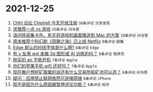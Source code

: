 # 2021-12-25

1. [CHH 论坛 Chiphell 今天开放注册](https://www.v2ex.com/t/824347) `30条评论` `分享发现`
1. [求推荐一点 ns 游戏](https://www.v2ex.com/t/824344) `15条评论` `问与答`
1. [请问除采集卡外，有无将游戏机画面推送到 Mac 的方案](https://www.v2ex.com/t/824362) `10条评论` `问与答`
1. [周末推荐个科幻剧《寂静之海》已上线 Netflix](https://www.v2ex.com/t/824364) `9条评论` `剧集`
1. [Edge 默认的衬线字体是什么啊?](https://www.v2ex.com/t/824357) `8条评论` `Edge`
1. [有 v 友用 wsl 来做 3d 图形或 AI 训练的吗？](https://www.v2ex.com/t/824356) `8条评论` `程序员`
1. [刚买的 air 不能开机](https://www.v2ex.com/t/824372) `7条评论` `Apple`
1. [你们的苹果手机 wifi 还好吗？](https://www.v2ex.com/t/824361) `7条评论` `Apple`
1. [现在散户想挖矿取暖的话还有什么交易所和矿池可以选？](https://www.v2ex.com/t/824352) `6条评论` `问与答`
1. [疑问：应用禁止联网依然可连接网络](https://www.v2ex.com/t/824348) `6条评论` `iPhone`
1. [知乎是因为什么原因被暂停评论功能？](https://www.v2ex.com/t/824370) `6条评论` `知乎`
